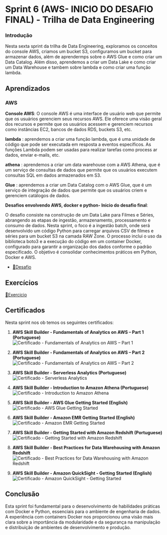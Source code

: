 # Sprint 6 (AWS- INICIO DO DESAFIO FINAL) - Trilha de Data Engineering

### Introdução

Nesta sexta sprint da trilha de Data Engineering, exploramos os conceitos do console AWS, criamos um bucket S3, configuramos um bucket para armazenar dados, além de aprendermps sobre o AWS Glue e como criar um Data Catalog. Além disso, aprendemos a criar um Data Lake e como criar um Data Warehouse e tambem sobre lambda e como criar uma função lambda.
## Aprendizados

### AWS
 **Console AWS**: O console AWS é uma interface de usuário web que permite que os usuários gerenciem seus recursos AWS. Ele oferece uma visão geral dos recursos e permite que os usuários acessem e gerenciem recursos como instâncias EC2, bancos de dados RDS, buckets S3, etc.

 **lambda** : aprendemos a criar uma função lambda, que é uma unidade de código que pode ser executada em resposta a eventos específicos. As funções Lambda podem ser usadas para realizar tarefas como process ar dados, enviar e-mails, etc.

 **athena** : aprendemos a criar um data warehouse com a AWS Athena, que é um serviço de consultas de dados que permite que os usuários executem consultas SQL em dados armazenados em S3.

 **Glue** : aprendemos a criar um Data Catalog com o AWS Glue, que é um serviço de integração de dados que permite que os usuários criem e gerenciem catálogos de dados.
 

**Desafios envolvendo AWS, docker e python- Inicio do desafio final**: 

O desafio consiste na construção de um Data Lake para Filmes e Séries, abrangendo as etapas de ingestão, armazenamento, processamento e consumo de dados. Nesta sprint, o foco é a ingestão batch, onde será desenvolvido um código Python para carregar arquivos CSV de filmes e séries para um bucket S3 na camada RAW Zone. O processo inclui o uso da biblioteca boto3 e a execução do código em um container Docker, configurado para garantir a organização dos dados conforme o padrão especificado. O objetivo é consolidar conhecimentos práticos em Python, Docker e AWS.

- [📁Desafio](../sprint_6/desafio)



## Exercícios
 [📁Exercicio](../sprint_5/exercicios/README_exercicio.md)

## Certificados
Nesta sprint nos ob temos os seguintes certificados: 

1. **AWS Skill Builder - Fundamentals of Analytics on AWS – Part 1 (Portuguese)**  
   ![Certificado - Fundamentals of Analytics on AWS – Part 1](../sprint_6/certificados/pt-p1.png)

2. **AWS Skill Builder - Fundamentals of Analytics on AWS – Part 2 (Portuguese)**  
   ![Certificado - Fundamentals of Analytics on AWS – Part 2](../sprint_6/certificados/pt-p2.png)

3. **AWS Skill Builder - Serverless Analytics (Portuguese)**  
   ![Certificado - Serverless Analytics](../sprint_6/certificados/servereless.png)

4. **AWS Skill Builder - Introduction to Amazon Athena (Portuguese)**  
   ![Certificado - Introduction to Amazon Athena](../sprint_6/certificados/athena.png)

5. **AWS Skill Builder - AWS Glue Getting Started (English)**  
   ![Certificado - AWS Glue Getting Started](../sprint_6/certificados/glue.png)

6. **AWS Skill Builder - Amazon EMR Getting Started (English)**  
   ![Certificado - Amazon EMR Getting Started](../sprint_6/certificados/EMR.png)

7. **AWS Skill Builder - Getting Started with Amazon Redshift (Portuguese)**  
   ![Certificado - Getting Started with Amazon Redshift](../sprint_6/certificados/redshift.png)

8. **AWS Skill Builder - Best Practices for Data Warehousing with Amazon Redshift**  
   ![Certificado - Best Practices for Data Warehousing with Amazon Redshift](../sprint_6/certificados/dest_redshift.png)

9. **AWS Skill Builder - Amazon QuickSight - Getting Started (English)**  
   ![Certificado - Amazon QuickSight - Getting Started](../sprint_6/certificados/quik.png)

## Conclusão

Esta sprint foi fundamental para o desenvolvimento de habilidades práticas com Docker e Python, essenciais para o ambiente de engenharia de dados. A experiência com containers Docker nos proporcionou uma visão mais clara sobre a importância da modularidade e da segurança na manipulação e distribuição de ambientes de desenvolvimento e produção.


